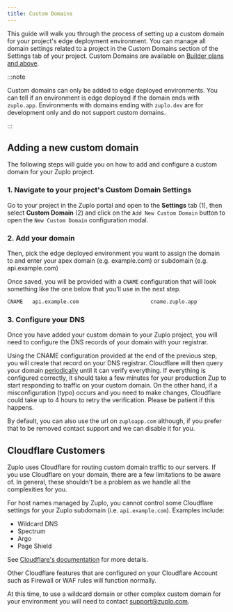 ```yaml
---
title: Custom Domains
---
```


This guide will walk you through the process of setting up a custom domain for
your project's edge deployment environment. You can manage all domain settings
related to a project in the Custom Domains section of the Settings tab of your
project. Custom Domains are available on
[Builder plans and above](https://zuplo.com/pricing).

:::note

Custom domains can only be added to edge deployed environments. You can tell if
an environment is edge deployed if the domain ends with `zuplo.app`.
Environments with domains ending with `zuplo.dev` are for development only and
do not support custom domains.

:::

## Adding a new custom domain

The following steps will guide you on how to add and configure a custom domain
for your Zuplo project.

### 1. Navigate to your project's Custom Domain Settings

Go to your project in the Zuplo portal and open to the <SettingsTabIcon />
**Settings** tab (1), then select **Custom Domain** (2) and click on the
`Add New Custom Domain` button to open the `New Custom Domain` configuration
modal.

<Screenshot
src=""
size="xs" />

### 2. Add your domain

Then, pick the edge deployed environment you want to assign the domain to and
enter your apex domain (e.g. example.com) or subdomain (e.g. api.example.com)

<Screenshot
src=""
size="xs" />

Once saved, you will be provided with a `CNAME` configuration that will look
something like the one below that you'll use in the next step.

```txt
CNAME   api.example.com                       cname.zuplo.app
```

### 3. Configure your DNS

Once you have added your custom domain to your Zuplo project, you will need to
configure the DNS records of your domain with your registrar.

Using the CNAME configuration provided at the end of the previous step, you will
create that record on your DNS registrar. Cloudflare will then query your domain
[periodically](https://developers.cloudflare.com/cloudflare-for-platforms/cloudflare-for-saas/start/hostname-verification-backoff-schedule/)
until it can verify everything. If everything is configured correctly, it should
take a few minutes for your production Zup to start responding to traffic on
your custom domain. On the other hand, if a misconfiguration (typo) occurs and
you need to make changes, Cloudflare could take up to 4 hours to retry the
verification. Please be patient if this happens.

By default, you can also use the url on `zuploapp.com` although, if you prefer
that to be removed contact support and we can disable it for you.

## Cloudflare Customers

Zuplo uses Cloudflare for routing custom domain traffic to our servers. If you
use Cloudflare on your domain, there are a few limitations to be aware of. In
general, these shouldn't be a problem as we handle all the complexities for you.

For host names managed by Zuplo, you cannot control some Cloudflare settings for
your Zuplo subdomain (i.e. `api.example.com`). Examples include:

- Wildcard DNS
- Spectrum
- Argo
- Page Shield

See
[Cloudflare's documentation](https://developers.cloudflare.com/cloudflare-for-platforms/cloudflare-for-saas/#limitations)
for more details.

Other Cloudflare features that are configured on your Cloudflare Account such as
Firewall or WAF rules will function normally.

At this time, to use a wildcard domain or other complex custom domain for your
environment you will need to contact
[support@zuplo.com](mailto:support@zuplo.com).
